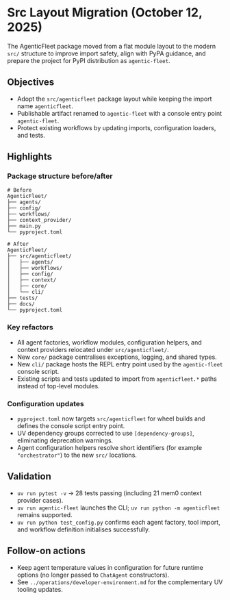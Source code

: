 # Src Layout Migration (October 12, 2025)

The AgenticFleet package moved from a flat module layout to the modern `src/` structure to improve import safety, align with PyPA guidance, and prepare the project for PyPI distribution as `agentic-fleet`.

## Objectives
- Adopt the `src/agenticfleet` package layout while keeping the import name `agenticfleet`.
- Publishable artifact renamed to `agentic-fleet` with a console entry point `agentic-fleet`.
- Protect existing workflows by updating imports, configuration loaders, and tests.

## Highlights

### Package structure before/after
```
# Before
AgenticFleet/
├── agents/
├── config/
├── workflows/
├── context_provider/
├── main.py
└── pyproject.toml

# After
AgenticFleet/
├── src/agenticfleet/
│   ├── agents/
│   ├── workflows/
│   ├── config/
│   ├── context/
│   ├── core/
│   └── cli/
├── tests/
├── docs/
└── pyproject.toml
```

### Key refactors
- All agent factories, workflow modules, configuration helpers, and context providers relocated under `src/agenticfleet/`.
- New `core/` package centralises exceptions, logging, and shared types.
- New `cli/` package hosts the REPL entry point used by the `agentic-fleet` console script.
- Existing scripts and tests updated to import from `agenticfleet.*` paths instead of top-level modules.

### Configuration updates
- `pyproject.toml` now targets `src/agenticfleet` for wheel builds and defines the console script entry point.
- UV dependency groups corrected to use `[dependency-groups]`, eliminating deprecation warnings.
- Agent configuration helpers resolve short identifiers (for example `"orchestrator"`) to the new `src/` locations.

## Validation
- `uv run pytest -v` → 28 tests passing (including 21 mem0 context provider cases).
- `uv run agentic-fleet` launches the CLI; `uv run python -m agenticfleet` remains supported.
- `uv run python test_config.py` confirms each agent factory, tool import, and workflow definition initialises successfully.

## Follow-on actions
- Keep agent temperature values in configuration for future runtime options (no longer passed to `ChatAgent` constructors).
- See `../operations/developer-environment.md` for the complementary UV tooling updates.

